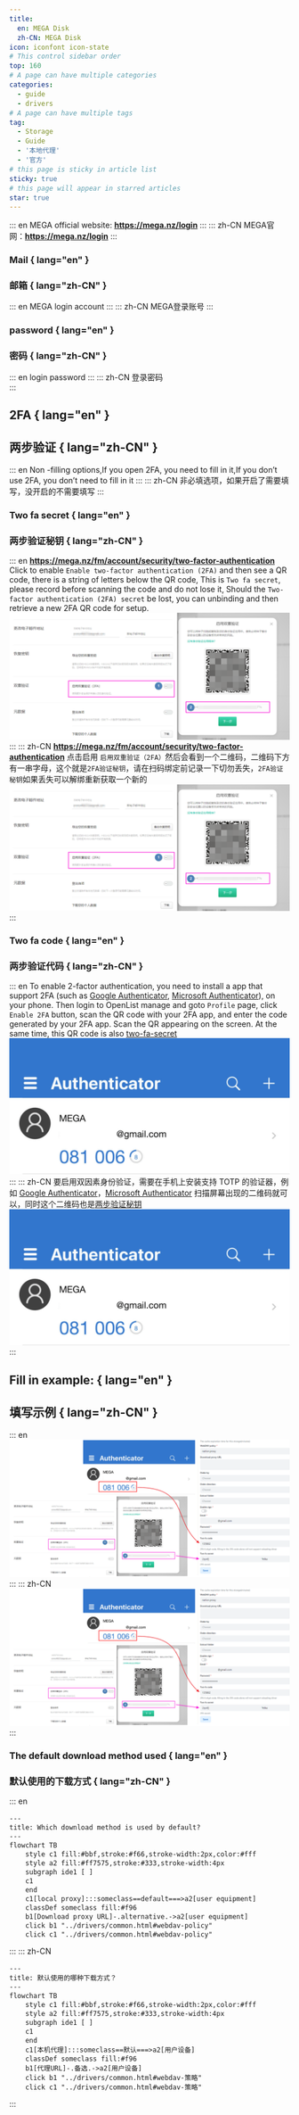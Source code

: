 ```yaml
---
title:
  en: MEGA Disk
  zh-CN: MEGA Disk
icon: iconfont icon-state
# This control sidebar order
top: 160
# A page can have multiple categories
categories:
  - guide
  - drivers
# A page can have multiple tags
tag:
  - Storage
  - Guide
  - '本地代理'
  - '官方'
# this page is sticky in article list
sticky: true
# this page will appear in starred articles
star: true
---
```


::: en
MEGA official website: **https://mega.nz/login**
:::
::: zh-CN
MEGA官网：**https://mega.nz/login**
:::

### Mail { lang="en" }

### 邮箱 { lang="zh-CN" }

::: en
MEGA login account
:::
::: zh-CN
MEGA登录账号
:::

### password { lang="en" }

### 密码 { lang="zh-CN" }

::: en
login password
:::
::: zh-CN
登录密码
<br/>
:::

## 2FA { lang="en" }

## 两步验证 { lang="zh-CN" }

::: en
Non -filling options,If you open 2FA, you need to fill in it,If you don’t use 2FA, you don’t need to fill in it
:::
::: zh-CN
非必填选项，如果开启了需要填写，没开启的不需要填写
:::

### Two fa secret { lang="en" }

### 两步验证秘钥 { lang="zh-CN" }

::: en
**https://mega.nz/fm/account/security/two-factor-authentication**
Click to enable `Enable two-factor authentication (2FA)` and then see a QR code, there is a string of letters below the QR code, This is `Two fa secret`, please record before scanning the code and do not lose it, Should the `Two-factor authentication (2FA) secret` be lost, you can unbinding and then retrieve a new 2FA QR code for setup.
![](/img/drivers/mega/mega_2fa.png)
:::
::: zh-CN
**https://mega.nz/fm/account/security/two-factor-authentication**
点击启用 `启用双重验证（2FA）`然后会看到一个二维码，二维码下方有一串字母，这个就是`2FA验证秘钥`，请在扫码绑定前记录一下切勿丢失，`2FA验证秘钥`如果丢失可以解绑重新获取一个新的
![](/img/drivers/mega/mega_2fa.png)
:::

### Two fa code { lang="en" }

### 两步验证代码 { lang="zh-CN" }

::: en
To enable 2-factor authentication, you need to install a app that support 2FA (such as [Google Authenticator](https://play.google.com/store/apps/details?id=com.google.android.apps.authenticator2), [Microsoft Authenticator](https://support.microsoft.com/en-us/account-billing/download-and-install-the-microsoft-authenticator-app-351498fc-850a-45da-b7b6-27e523b8702a)), on your phone.
Then login to OpenList manage and goto `Profile` page, click `Enable 2FA` button, scan the QR code with your 2FA app, and enter the code generated by your 2FA app.
Scan the QR appearing on the screen. At the same time, this QR code is also [two-fa-secret](#two-fa-secret)
![](/img/drivers/mega/mega_2fa_code.png)
<br/>
:::
::: zh-CN
要启用双因素身份验证，需要在手机上安装支持 TOTP 的验证器，例如 [Google Authenticator](https://play.google.com/store/apps/details?id=com.google.android.apps.authenticator2)，[Microsoft Authenticator](https://support.microsoft.com/zh-cn/account-billing/%E4%B8%8B%E8%BD%BD%E5%B9%B6%E5%AE%89%E8%A3%85microsoft-authenticator%E5%BA%94%E7%94%A8-351498fc-850a-45da-b7b6-27e523b8702a)
扫描屏幕出现的二维码就可以，同时这个二维码也是[两步验证秘钥](#两步验证秘钥)
![](/img/drivers/mega/mega_2fa_code.png)
<br/>
:::

## Fill in example: { lang="en" }

## 填写示例 { lang="zh-CN" }

::: en
![](/img/drivers/mega/mega_add.png)
<br/>
:::
::: zh-CN
![](/img/drivers/mega/mega_add.png)
<br/>
:::

### The default download method used { lang="en" }

### 默认使用的下载方式 { lang="zh-CN" }

::: en

```mermaid
---
title: Which download method is used by default?
---
flowchart TB
    style c1 fill:#bbf,stroke:#f66,stroke-width:2px,color:#fff
    style a2 fill:#ff7575,stroke:#333,stroke-width:4px
    subgraph ide1 [ ]
    c1
    end
    c1[local proxy]:::someclass==default===>a2[user equipment]
    classDef someclass fill:#f96
    b1[Download proxy URL]-.alternative.->a2[user equipment]
    click b1 "../drivers/common.html#webdav-policy"
    click c1 "../drivers/common.html#webdav-policy"
```

:::
::: zh-CN

```mermaid
---
title: 默认使用的哪种下载方式？
---
flowchart TB
    style c1 fill:#bbf,stroke:#f66,stroke-width:2px,color:#fff
    style a2 fill:#ff7575,stroke:#333,stroke-width:4px
    subgraph ide1 [ ]
    c1
    end
    c1[本机代理]:::someclass==默认===>a2[用户设备]
    classDef someclass fill:#f96
    b1[代理URL]-.备选.->a2[用户设备]
    click b1 "../drivers/common.html#webdav-策略"
    click c1 "../drivers/common.html#webdav-策略"
```

:::
